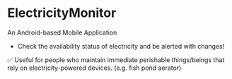 # ElectricityMonitor
An Android-based Mobile Application

- Check the availability status of electricity and be alerted with changes!

✅ Useful for people who maintain immediate perishable things/beings that rely on electricity-powered devices. (e.g. fish pond aerator)
